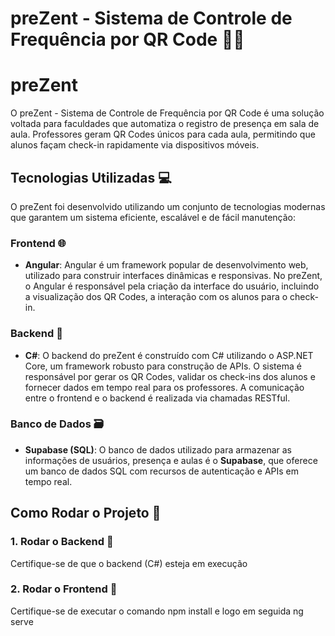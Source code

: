 # preZent - Sistema de Controle de Frequência por QR Code 📱✅

# preZent
O preZent - Sistema de Controle de Frequência por QR Code é uma solução voltada para faculdades que automatiza o registro de presença em sala de aula. Professores geram QR Codes únicos para cada aula, permitindo que alunos façam check-in rapidamente via dispositivos móveis.


## Tecnologias Utilizadas 💻

O preZent foi desenvolvido utilizando um conjunto de tecnologias modernas que garantem um sistema eficiente, escalável e de fácil manutenção:

### Frontend 🌐
- **Angular**: Angular é um framework popular de desenvolvimento web, utilizado para construir interfaces dinâmicas e responsivas. No preZent, o Angular é responsável pela criação da interface do usuário, incluindo a visualização dos QR Codes, a interação com os alunos para o check-in.

### Backend 🔧
- **C#**: O backend do preZent é construído com C# utilizando o ASP.NET Core, um framework robusto para construção de APIs. O sistema é responsável por gerar os QR Codes, validar os check-ins dos alunos e fornecer dados em tempo real para os professores. A comunicação entre o frontend e o backend é realizada via chamadas RESTful.

### Banco de Dados 🗃️
- **Supabase (SQL)**: O banco de dados utilizado para armazenar as informações de usuários, presença e aulas é o **Supabase**, que oferece um banco de dados SQL com recursos de autenticação e APIs em tempo real.

## Como Rodar o Projeto 🚀

### 1. Rodar o Backend 🔧

Certifique-se de que o backend (C#) esteja em execução

### 2. Rodar o Frontend 🔧

Certifique-se de executar o comando npm install e logo em seguida ng serve
